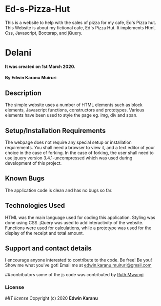 # Ed-s-Pizza-Hut
This is a website to help with the sales of pizza for my cafe, Ed's Pizza hut.
This Website is about my fictional cafe, Ed's Pizza Hut. It implements Html, Css, Javascript, Bootsrap, and jQuery.
# Delani
#### It was created on 1st March 2020.

#### By **Edwin Karanu Muiruri**

## Description
The simple website uses a number of HTML elements such as block elements, Javascript functions, constructors and prototypes.
Various elements have been used to style the page eg. img, div and span.

## Setup/Installation Requirements
The webpage does not require any special setup or installation requirements. You shall need a browser to view it, and a text editor of your choice in the case of forking.
In the case of forking, the user shall need to use jquery version 3.4.1-uncompressed which was used during development of this project.

## Known Bugs
The application code is clean and has no bugs so far.

## Technologies Used
 HTML was the main language used for coding this application. Styling was done using CSS.
 jQuery was used to add interactivity of the website. Functions were used for calculations, while a prototype was used for the display of the receipt and total amount.
## Support and contact details
I encourage anyone interested to contribute to the code. Be free! Be you! Show me what you've got! Email me at edwin.karanu.muiruri@gmail.com

##contributors
some of the js code was contributed by [Ruth Mwangi](https://github.com/Ruth-Mwangi)
### License
*MIT license*
Copyright (c) 2020 **Edwin Karanu** 

